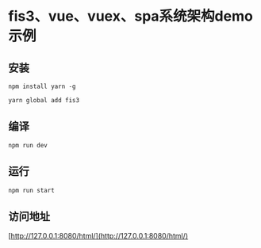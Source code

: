 # fis3、vue、vuex、spa系统架构demo示例
## 安装
```npm install yarn -g```

```yarn global add fis3```
## 编译
```npm run dev```
## 运行
```npm run start```
## 访问地址
[http://127.0.0.1:8080/html/](http://127.0.0.1:8080/html/)
